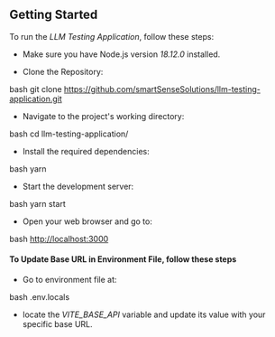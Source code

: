 ## Getting Started

To run the *LLM Testing Application*, follow these steps:

- Make sure you have Node.js version *18.12.0* installed.

- Clone the Repository:

bash
git clone <https://github.com/smartSenseSolutions/llm-testing-application.git>

- Navigate to the project's working directory:

bash
cd llm-testing-application/

- Install the required dependencies:

bash
yarn

- Start the development server:

bash
yarn start

- Open your web browser and go to:

bash
<http://localhost:3000>

#### To Update Base URL in Environment File, follow these steps

- Go to environment file at:

bash
.env.locals

- locate the *VITE_BASE_API* variable and update its value with your specific base URL.
